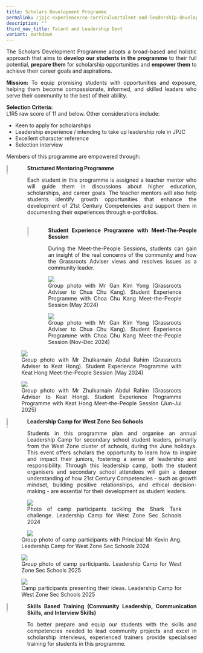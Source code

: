 ```yaml
---
title: Scholars Development Programme
permalink: /jpjc-experience/co-curriculum/talent-and-leadership-development-programme/scholars-development/
description: ""
third_nav_title: Talent and Leadership Devt
variant: markdown
---
```

<div align="justify">
<p>
The Scholars Development Programme adopts a broad-based and holistic approach that aims to <b>develop our students in the programme</b> to their full potential, <b>prepare them</b> for scholarship opportunities and <b>empower them</b> to achieve their career goals and aspirations.</p>

<p>	
<b>Mission:</b> To equip promising students with opportunities and exposure, helping them become compassionate, informed, and skilled leaders who serve their community to the best of their ability.</p>

<p>	
<b>Selection Criteria:</b><br>
L1R5 raw score of 11 and below. Other considerations include:
	</p><ul>
  <li>Keen to apply for scholarships</li>
  <li>Leadership experience / intending to take up leadership role in JPJC</li>
  <li>Excellent character reference</li>
	<li>Selection interview</li>
</ul><p></p>
		 
<p>Members of this programme are empowered through:</p>  

<img src="/images/sdp2.jpg" style="width:8%;margin-right:15px;" align="left">
	<b>Structured Mentoring Programme</b><br>
<p>Each student in this programme is assigned a teacher mentor who will guide them in discussions about higher education, scholarships, and career goals. The teacher mentors will also help students identify growth opportunities that enhance the development of 21st Century Competencies and support them in documenting their experiences through e-portfolios.</p>
<br>
<img src="/images/sdp3.jpg" style="width:8%;margin-right:15px;" align="left">
<b>Student Experience Programme with Meet-The-People Session</b><br>
<p>During the Meet-the-People Sessions, students can gain an insight of the real concerns of the community and how the Grassroots Adviser views and resolves issues as a community leader.</p>
<figure>
<img src="/images/JPJC%20Experience/Co%20Curriculum/Talent%20and%20Leadership/Scholars%20Development%20Program/SDP1.jpg">
<figcaption>Group photo with Mr Gan Kim Yong (Grassroots Adviser to Chua Chu Kang). Student Experience Programme with Choa Chu Kang Meet-the-People Session (May 2024)</figcaption></figure>
<figure>
<img src="/images/JPJC%20Experience/Co%20Curriculum/Talent%20and%20Leadership/Scholars%20Development%20Program/SDP2.jpg">
<figcaption>Group photo with Mr Gan Kim Yong (Grassroots Adviser to Chua Chu Kang). Student Experience Programme with Choa Chu Kang Meet-the-People Session (Nov-Dec 2024)</figcaption></figure>
<figure>
<img src="/images/JPJC%20Experience/Co%20Curriculum/Talent%20and%20Leadership/Scholars%20Development%20Program/SDP3.jpg">
<figcaption>Group photo with Mr Zhulkarnain Abdul Rahim (Grassroots Adviser to Keat Hong). Student Experience Programme with Keat Hong Meet-the-People Session (May 2024)</figcaption></figure>
<figure><img src="/images/JPJC%20Experience/Co%20Curriculum/Talent%20and%20Leadership/Scholars%20Development%20Program/25SDP1.jpg">
<figcaption>Group photo with Mr Zhulkarnain Abdul Rahim (Grassroots Adviser to Keat Hong). Student Experience Programme Programme with Keat Hong Meet-the-People Session (Jun-Jul 2025)</figcaption></figure>

<img src="/images/sdp6.jpg" style="width:8%;margin-right:15px;" align="left"><b>Leadership Camp for West Zone Sec Schools</b><br>
<p>Students in this programme plan and organise an annual Leadership Camp for secondary school student leaders, primarily from the West Zone cluster of schools, during the June holidays. This event offers scholars the opportunity to learn how to inspire and impact their juniors, fostering a sense of leadership and responsibility. Through this leadership camp, both the student organisers and secondary school attendees will gain a deeper understanding of how 21st Century Competencies - such as growth mindset, building positive relationships, and ethical decision-making - are essential for their development as student leaders.</p>
<figure>
<img src="/images/JPJC%20Experience/Co%20Curriculum/Talent%20and%20Leadership/Scholars%20Development%20Program/SDP5.jpg">
<figcaption>Photo of camp participants tackling the Shark Tank challenge. Leadership Camp for West Zone Sec Schools 2024</figcaption></figure>
<figure>
<img src="/images/JPJC%20Experience/Co%20Curriculum/Talent%20and%20Leadership/Scholars%20Development%20Program/SDP6.jpg">
<figcaption>Group photo of camp participants with Principal Mr Kevin Ang. Leadership Camp for West Zone Sec Schools 2024</figcaption></figure>
<figure>
<img src="/images/JPJC%20Experience/Co%20Curriculum/Talent%20and%20Leadership/Scholars%20Development%20Program/25SDP2.jpg">
<figcaption>Group photo of camp participants. Leadership Camp for West Zone Sec Schools 2025</figcaption></figure>
<figure>
<img src="/images/JPJC%20Experience/Co%20Curriculum/Talent%20and%20Leadership/Scholars%20Development%20Program/25SDP3.jpg">
<figcaption>Camp participants presenting their ideas. Leadership Camp for West Zone Sec Schools 2025</figcaption></figure>
	
<img src="/images/sdp10.jpg" style="width:8%;margin-right:15px;" align="left"><b>Skills Based Training (Community Leadership, Communication Skills, and Interview Skills)</b><br>	
<p>To better prepare and equip our students with the skills and competencies needed to lead community projects and excel in scholarship interviews, experienced trainers provide specialised training for students in this programme.</p></div>